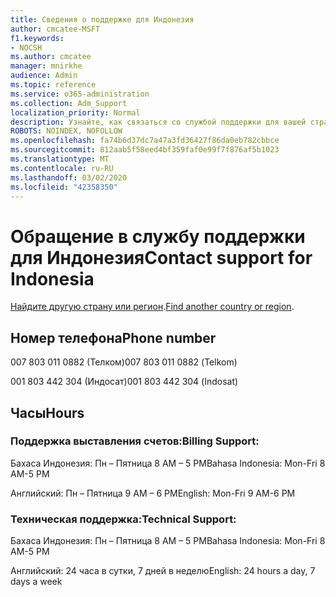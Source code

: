 ```yaml
---
title: Сведения о поддержке для Индонезия
author: cmcatee-MSFT
f1.keywords:
- NOCSH
ms.author: cmcatee
manager: mnirkhe
audience: Admin
ms.topic: reference
ms.service: o365-administration
ms.collection: Adm_Support
localization_priority: Normal
description: Узнайте, как связаться со службой поддержки для вашей страны или региона.
ROBOTS: NOINDEX, NOFOLLOW
ms.openlocfilehash: fa74b6d37dc7a47a3fd36427f86da0eb782cbbce
ms.sourcegitcommit: 812aab5f58eed4bf359faf0e99f7f876af5b1023
ms.translationtype: MT
ms.contentlocale: ru-RU
ms.lasthandoff: 03/02/2020
ms.locfileid: "42358350"
---
```

# <a name="contact-support-for-indonesia"></a><span data-ttu-id="e190e-103">Обращение в службу поддержки для Индонезия</span><span class="sxs-lookup"><span data-stu-id="e190e-103">Contact support for Indonesia</span></span>

<span data-ttu-id="e190e-104">[Найдите другую страну или регион](../contact-support-for-business-products.md).</span><span class="sxs-lookup"><span data-stu-id="e190e-104">[Find another country or region](../contact-support-for-business-products.md).</span></span>

## <a name="phone-number"></a><span data-ttu-id="e190e-105">Номер телефона</span><span class="sxs-lookup"><span data-stu-id="e190e-105">Phone number</span></span>
<span data-ttu-id="e190e-106">007 803 011 0882 (Телком)</span><span class="sxs-lookup"><span data-stu-id="e190e-106">007 803 011 0882 (Telkom)</span></span>

<span data-ttu-id="e190e-107">001 803 442 304 (Индосат)</span><span class="sxs-lookup"><span data-stu-id="e190e-107">001 803 442 304 (Indosat)</span></span>

## <a name="hours"></a><span data-ttu-id="e190e-108">Часы</span><span class="sxs-lookup"><span data-stu-id="e190e-108">Hours</span></span>
### <a name="billing-support"></a><span data-ttu-id="e190e-109">Поддержка выставления счетов:</span><span class="sxs-lookup"><span data-stu-id="e190e-109">Billing Support:</span></span>

<span data-ttu-id="e190e-110">Бахаса Индонезия: Пн – Пятница 8 AM – 5 PM</span><span class="sxs-lookup"><span data-stu-id="e190e-110">Bahasa Indonesia: Mon-Fri 8 AM-5 PM</span></span>

<span data-ttu-id="e190e-111">Английский: Пн – Пятница 9 AM – 6 PM</span><span class="sxs-lookup"><span data-stu-id="e190e-111">English: Mon-Fri 9 AM-6 PM</span></span>

### <a name="technical-support"></a><span data-ttu-id="e190e-112">Техническая поддержка:</span><span class="sxs-lookup"><span data-stu-id="e190e-112">Technical Support:</span></span>

<span data-ttu-id="e190e-113">Бахаса Индонезия: Пн – Пятница 8 AM – 5 PM</span><span class="sxs-lookup"><span data-stu-id="e190e-113">Bahasa Indonesia: Mon-Fri 8 AM-5 PM</span></span>

<span data-ttu-id="e190e-114">Английский: 24 часа в сутки, 7 дней в неделю</span><span class="sxs-lookup"><span data-stu-id="e190e-114">English: 24 hours a day, 7 days a week</span></span>
